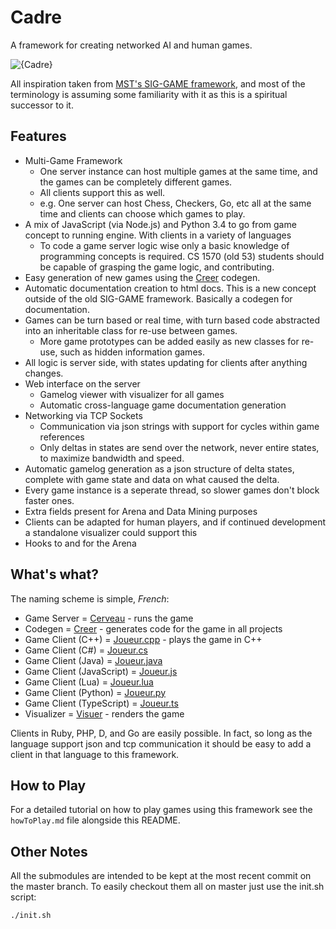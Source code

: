# Cadre
A framework for creating networked AI and human games.

![{Cadre}](http://i.imgur.com/17wwI3f.png)

All inspiration taken from [MST's SIG-GAME framework](https://github.com/siggame), and most of the terminology is assuming some familiarity with it as this is a spiritual successor to it.

## Features

* Multi-Game Framework
  * One server instance can host multiple games at the same time, and the games can be completely different games.
  * All clients support this as well.
  * e.g. One server can host Chess, Checkers, Go, etc all at the same time and clients can choose which games to play.
* A mix of JavaScript (via Node.js) and Python 3.4 to go from game concept to running engine. With clients in a variety of languages
  * To code a game server logic wise only a basic knowledge of programming concepts is required. CS 1570 (old 53) students should be capable of grasping the game logic, and contributing.
* Easy generation of new games using the [Creer](https://github.com/siggame/Creer) codegen.
* Automatic documentation creation to html docs. This is a new concept outside of the old SIG-GAME framework. Basically a codegen for documentation.
* Games can be turn based or real time, with turn based code abstracted into an inheritable class for re-use between games.
  * More game prototypes can be added easily as new classes for re-use, such as hidden information games.
* All logic is server side, with states updating for clients after anything changes.
* Web interface on the server
  * Gamelog viewer with visualizer for all games
  * Automatic cross-language game documentation generation
* Networking via TCP Sockets
  * Communication via json strings with support for cycles within game references
  * Only deltas in states are send over the network, never entire states, to maximize bandwidth and speed.
* Automatic gamelog generation as a json structure of delta states, complete with game state and data on what caused the delta.
* Every game instance is a seperate thread, so slower games don't block faster ones.
* Extra fields present for Arena and Data Mining purposes
* Clients can be adapted for human players, and if continued development a standalone visualizer could support this
* Hooks to and for the Arena

## What's what?

The naming scheme is simple, *French*:

* Game Server = [Cerveau](https://github.com/siggame/Cerveau) - runs the game
* Codegen = [Creer](https://github.com/siggame/Creer) - generates code for the game in all projects
* Game Client (C++) = [Joueur.cpp](https://github.com/siggame/Joueur.cpp) - plays the game in C++
* Game Client (C#) = [Joueur.cs](https://github.com/siggame/Joueur.cs)
* Game Client (Java) = [Joueur.java](https://github.com/siggame/Joueur.java)
* Game Client (JavaScript) = [Joueur.js](https://github.com/siggame/Joueur.js)
* Game Client (Lua) = [Joueur.lua](https://github.com/siggame/Joueur.lua)
* Game Client (Python) = [Joueur.py](https://github.com/siggame/Joueur.py)
* Game Client (TypeScript) = [Joueur.ts](https://github.com/siggame/Joueur.ts)
* Visualizer = [Visuer](https://github.com/siggame/Viseur) - renders the game

Clients in Ruby, PHP, D, and Go are easily possible. In fact, so long as the language support json and tcp communication it should be easy to add a client in that language to this framework.

## How to Play

For a detailed tutorial on how to play games using this framework see the `howToPlay.md` file alongside this README.

## Other Notes

All the submodules are intended to be kept at the most recent commit on the master branch. To easily checkout them all on master just use the init.sh script:

```
./init.sh
```
